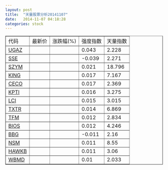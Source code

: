 ```yaml
---
layout: post
title:  "天量股票分析20141107"
date:   2014-11-07 04:18:28
categories: stock
---
```

<script type="text/javascript">
var stockList = []
stockList.push('gb_ugaz');
stockList.push('gb_sse');
stockList.push('gb_szym');
stockList.push('gb_king');
stockList.push('gb_ceco');
stockList.push('gb_kpti');
stockList.push('gb_lci');
stockList.push('gb_txtr');
stockList.push('gb_tfm');
stockList.push('gb_bios');
stockList.push('gb_bbg');
stockList.push('gb_nsm');
stockList.push('gb_hawkb');
stockList.push('gb_wbmd');
</script>

<table border="1">
 <tr>
  <td>代码</td>
  <td>最新价</td>
  <td>涨跌幅(%)</td>
 <td>强度指数</td>
 <td>天量指数</td>
</tr>
  <tr id="ugaz"><td><a href="http://stock.finance.sina.com.cn/usstock/quotes/UGAZ.html" target="_blank">UGAZ</a></td><td></td><td></td><td>0.043</td><td>2.228</td></tr>
  <tr id="sse"><td><a href="http://stock.finance.sina.com.cn/usstock/quotes/SSE.html" target="_blank">SSE</a></td><td></td><td></td><td>-0.039</td><td>2.271</td></tr>
  <tr id="szym"><td><a href="http://stock.finance.sina.com.cn/usstock/quotes/SZYM.html" target="_blank">SZYM</a></td><td></td><td></td><td>0.021</td><td>18.796</td></tr>
  <tr id="king"><td><a href="http://stock.finance.sina.com.cn/usstock/quotes/KING.html" target="_blank">KING</a></td><td></td><td></td><td>0.017</td><td>7.167</td></tr>
  <tr id="ceco"><td><a href="http://stock.finance.sina.com.cn/usstock/quotes/CECO.html" target="_blank">CECO</a></td><td></td><td></td><td>0.017</td><td>2.369</td></tr>
  <tr id="kpti"><td><a href="http://stock.finance.sina.com.cn/usstock/quotes/KPTI.html" target="_blank">KPTI</a></td><td></td><td></td><td>0.016</td><td>3.275</td></tr>
  <tr id="lci"><td><a href="http://stock.finance.sina.com.cn/usstock/quotes/LCI.html" target="_blank">LCI</a></td><td></td><td></td><td>0.015</td><td>3.015</td></tr>
  <tr id="txtr"><td><a href="http://stock.finance.sina.com.cn/usstock/quotes/TXTR.html" target="_blank">TXTR</a></td><td></td><td></td><td>0.014</td><td>6.869</td></tr>
  <tr id="tfm"><td><a href="http://stock.finance.sina.com.cn/usstock/quotes/TFM.html" target="_blank">TFM</a></td><td></td><td></td><td>0.012</td><td>2.834</td></tr>
  <tr id="bios"><td><a href="http://stock.finance.sina.com.cn/usstock/quotes/BIOS.html" target="_blank">BIOS</a></td><td></td><td></td><td>0.012</td><td>4.246</td></tr>
  <tr id="bbg"><td><a href="http://stock.finance.sina.com.cn/usstock/quotes/BBG.html" target="_blank">BBG</a></td><td></td><td></td><td>-0.011</td><td>2.16</td></tr>
  <tr id="nsm"><td><a href="http://stock.finance.sina.com.cn/usstock/quotes/NSM.html" target="_blank">NSM</a></td><td></td><td></td><td>0.011</td><td>8.55</td></tr>
  <tr id="hawkb"><td><a href="http://stock.finance.sina.com.cn/usstock/quotes/HAWKB.html" target="_blank">HAWKB</a></td><td></td><td></td><td>0.011</td><td>3.06</td></tr>
  <tr id="wbmd"><td><a href="http://stock.finance.sina.com.cn/usstock/quotes/WBMD.html" target="_blank">WBMD</a></td><td></td><td></td><td>0.01</td><td>2.033</td></tr>
</table>
